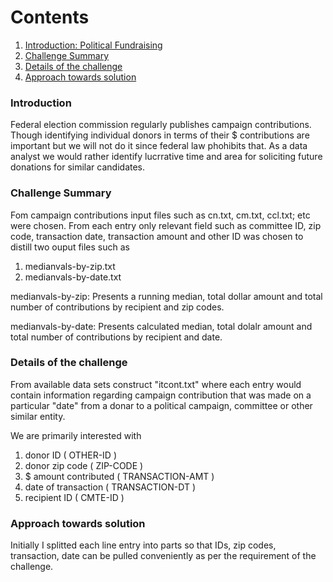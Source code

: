# Contents
1. [Introduction: Political Fundraising](RAEDME.md#objective)
2. [Challenge Summary](README.md#challenge-summary)
3. [Details of the challenge](README.md#input-data)
4. [Approach towards solution](README.md#solution)


### Introduction
Federal election commission regularly publishes campaign contributions. Though identifying individual donors in terms of their $ contributions are important but we will not do it since federal law phohibits that. As a data analyst we would rather identify lucrrative time and area for soliciting future donations for similar candidates.  

### Challenge Summary
Fom campaign contributions input files such as  cn.txt, cm.txt, ccl.txt; etc were chosen. From each entry only relevant field such as committee ID, zip code, transaction date, transaction amount and other ID was chosen to distill two ouput files such as 

1. medianvals-by-zip.txt
2. medianvals-by-date.txt

medianvals-by-zip: Presents a running median, total dollar amount and total number of contributions by recipient and zip codes.

medianvals-by-date: Presents calculated median, total dolalr amount and total number of contributions by recipient and date.

### Details of the challenge
From available data sets construct "itcont.txt" where each entry would contain information regarding campaign contribution that was made on a particular "date" from a donar to a political campaign, committee or other similar entity. 

We are primarily interested with

1.  donor ID  ( OTHER-ID )
2. donor zip code  ( ZIP-CODE )
3. $ amount contributed ( TRANSACTION-AMT )
4. date of transaction ( TRANSACTION-DT )
5. recipient ID  ( CMTE-ID )

### Approach towards solution

Initially I splitted each line entry into parts so that IDs, zip codes, transaction, date can be pulled conveniently as per the requirement of the challenge.

